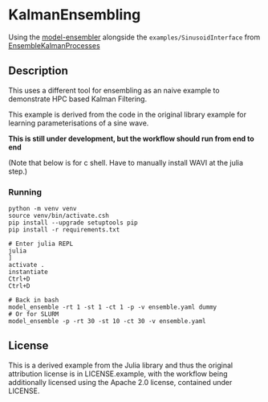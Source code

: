 # KalmanEnsembling
Using the [model-ensembler][2] alongside the `examples/SinusoidInterface` from [EnsembleKalmanProcesses][1]

## Description

This uses a different tool for ensembling as an naive example to demonstrate HPC based Kalman Filtering.

This example is derived from the code in the original library example for learning parameterisations of a sine wave.

**This is still under development, but the workflow should run from end to end**

(Note that below is for c shell. Have to manually install WAVI at the julia step.)

### Running

```
python -m venv venv
source venv/bin/activate.csh
pip install --upgrade setuptools pip
pip install -r requirements.txt

# Enter julia REPL
julia
]
activate .
instantiate
Ctrl+D
Ctrl+D

# Back in bash
model_ensemble -rt 1 -st 1 -ct 1 -p -v ensemble.yaml dummy
# Or for SLURM
model_ensemble -p -rt 30 -st 10 -ct 30 -v ensemble.yaml
```

## License

This is a derived example from the Julia library and thus the original attribution license is in LICENSE.example, with the workflow being additionally licensed using the Apache 2.0 license, contained under LICENSE.


[1]: https://github.com/CliMA/EnsembleKalmanProcesses.jl
[2]: https://github.com/JimCircadian/model-ensembler
